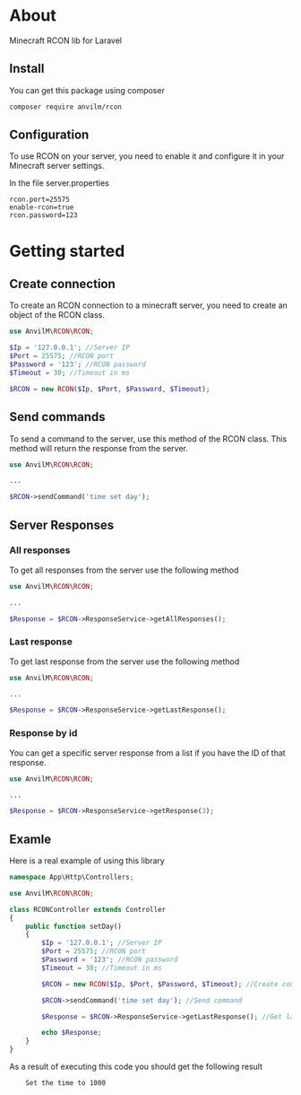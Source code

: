 # About

Minecraft RCON lib for Laravel

## Install

You can get this package using composer

```bash
composer require anvilm/rcon
```

## Configuration
To use RCON on your server, you need to enable it and configure it in your Minecraft server settings.

In the file server.properties
```properties
rcon.port=25575
enable-rcon=true
rcon.password=123
```


# Getting started


## Create connection

To create an RCON connection to a minecraft server, you need to create an object of the RCON class.

```php
use AnvilM\RCON\RCON;

$Ip = '127.0.0.1'; //Server IP
$Port = 25575; //RCON port
$Password = '123'; //RCON password
$Timeout = 30; //Timeout in ms 

$RCON = new RCON($Ip, $Port, $Password, $Timeout);
```

## Send commands

To send a command to the server, use this method of the RСON class.
This method will return the response from the server.

```php
use AnvilM\RCON\RCON;

...

$RCON->sendCommand('time set day');
```

## Server Responses

### All responses
To get all responses from the server use the following method

```php
use AnvilM\RCON\RCON;

...

$Response = $RCON->ResponseService->getAllResponses();
```

### Last response
To get last response from the server use the following method

```php
use AnvilM\RCON\RCON;

...

$Response = $RCON->ResponseService->getLastResponse();
```

### Response by id
You can get a specific server response from a list if you have the ID of that response.

```php
use AnvilM\RCON\RCON;

...

$Response = $RCON->ResponseService->getResponse(3);
```

## Examle
Here is a real example of using this library

```php
namespace App\Http\Controllers;

use AnvilM\RCON\RCON;

class RCONController extends Controller
{
    public function setDay()
    {
        $Ip = '127.0.0.1'; //Server IP
        $Port = 25575; //RCON port
        $Password = '123'; //RCON password
        $Timeout = 30; //Timeout in ms 

        $RCON = new RCON($Ip, $Port, $Password, $Timeout); //Create connection

        $RCON->sendCommand('time set day'); //Send command

        $Response = $RCON->ResponseService->getLastResponse(); //Get last response

        echo $Response;
    }
}
```

As a result of executing this code you should get the following result

```
    Set the time to 1000
```